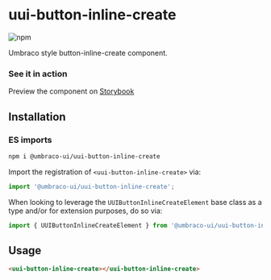 # uui-button-inline-create

![npm](https://img.shields.io/npm/v/@umbraco-ui/uui-button-inline-create?logoColor=%231B264F)

Umbraco style button-inline-create component.

### See it in action

Preview the component on [Storybook](http://localhost:6006/?path=/story/uui-button-inline-create)

## Installation

### ES imports

```zsh
npm i @umbraco-ui/uui-button-inline-create
```

Import the registration of `<uui-button-inline-create>` via:

```javascript
import '@umbraco-ui/uui-button-inline-create';
```

When looking to leverage the `UUIButtonInlineCreateElement` base class as a type and/or for extension purposes, do so via:

```javascript
import { UUIButtonInlineCreateElement } from '@umbraco-ui/uui-button-inline-create';
```

## Usage

```html
<uui-button-inline-create></uui-button-inline-create>
```
